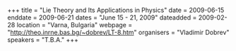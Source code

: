 +++
title = "Lie Theory and Its Applications in Physics"
date = 2009-06-15
enddate = 2009-06-21
dates = "June 15 - 21, 2009"
dateadded = 2009-02-28
location = "Varna, Bulgaria"
webpage = "http://theo.inrne.bas.bg/~dobrev/LT-8.htm"
organisers = "Vladimir Dobrev"
speakers = "T.B.A."
+++
